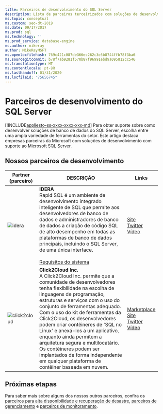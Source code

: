 ```yaml
---
title: Parceiros de desenvolvimento do SQL Server
description: Lista de parceiros terceirizados com soluções de desenvolvimento para o SQL Server.
ms.topic: conceptual
ms.custom: seo-dt-2019
ms.date: 09/17/2017
ms.prod: sql
ms.technology: ''
ms.prod_service: database-engine
ms.author: mikeray
author: MikeRayMSFT
ms.openlocfilehash: 769c421c087de366ec262c3e5b8744ffb78f3ba6
ms.sourcegitcommit: b78f7ab9281f570b87f96991ebd9a095812cc546
ms.translationtype: HT
ms.contentlocale: pt-BR
ms.lasthandoff: 01/31/2020
ms.locfileid: "75656745"
---
```

# <a name="sql-server-development-partners"></a>Parceiros de desenvolvimento do SQL Server
[!INCLUDE[appliesto-ss-xxxx-xxxx-xxx-md](../includes/appliesto-ss-xxxx-xxxx-xxx-md.md)]
Para obter suporte sobre como desenvolver soluções de banco de dados do SQL Server, escolha entre uma ampla variedade de ferramentas do setor.  Este artigo destaca empresas parceiras da Microsoft com soluções de desenvolvimento com suporte ao Microsoft SQL Server.

## <a name="our-development-partners"></a>Nossos parceiros de desenvolvimento

| Partner (parceiro) | DESCRIÇÃO | Links |
| --- | --- | --- |
|![idera][1] |**IDERA**<br>Rapid SQL é um ambiente de desenvolvimento integrado inteligente de SQL que permite aos desenvolvedores de banco de dados e administradores de banco de dados a criação de código SQL de alto desempenho em todas as plataformas de banco de dados principais, incluindo o SQL Server, de uma única interface.<br><br>[Requisitos do sistema][idera_requirements]|<!--[Marketplace][idera_marketplace]<br>-->[Site][idera_website]<br>[Twitter][idera_twitter]<br>[Vídeo][idera_youtube] |
|![click2cloud][2] |**Click2Cloud Inc.**<br>A Click2Cloud Inc. permite que a comunidade de desenvolvedores tenha flexibilidade na escolha de linguagens de programação, estruturas e serviços com o uso do conjunto de ferramentas adequado. Com o uso do kit de ferramentas da Click2Cloud, os desenvolvedores podem criar contêineres de 'SQL no Linux' e anexá-los a um aplicativo, enquanto ainda permitem a arquitetura segura e multilocatário. Os contêineres podem ser implantados de forma independente em qualquer plataforma de contêiner baseada em nuvem.|[Marketplace][click2cloud_marketplace]<br>[Site][click2cloud_website]<br>[Twitter][click2cloud_twitter]<br>[Vídeo][click2cloud_youtube] |

## <a name="next-steps"></a>Próximas etapas
Para saber mais sobre alguns dos nossos outros parceiros, confira os [parceiros para alta disponibilidade e recuperação de desastre][hadr_partners], [parceiros de gerenciamento][management_partners] e [parceiros de monitoramento][monitor_partners].

<!--Image references-->
[1]: ./media/partner-hadr-sql-server/idera-logo.png
[2]: ./media/partner-hadr-sql-server/click2cloud-logo.png

<!--Article links-->
[hadr_partners]: ./partner-hadr-sql-server.md
[management_partners]: ./partner-management-sql-server.md
[monitor_partners]: ./partner-monitor-sql-server.md

<!--Website links -->

[idera_website]:https://www.idera.com/rapid-sql-ide
[click2cloud_website]:https://www.click2cloud.com/
<!--Get Started Links-->

<!--Datasheet Links-->

<!--Marketplace Links -->

<!----Not available[idera_marketplace]:https://azure.microsoft.com/marketplace/ -->

[click2cloud_marketplace]:https://marketplace.visualstudio.com/items?itemName=Click2CloudInc.Click2CloudDockerExtensionforVisualStudio 

<!--Press links-->
<!--[idera_press]:-->

<!--YouTube links-->
[idera_youtube]:https://www.idera.com/resourcecentral/videos/rapid-sql-overview
[click2cloud_youtube]:https://www.youtube.com/channel/UCjVgly_5QMuNZQh2I2FkHQQ

<!--Twitter links-->
[idera_twitter]:https://twitter.com/Idera_Software
[click2cloud_twitter]:https://twitter.com/click2cloudinc 

<!--Supported Systems-->
[idera_requirements]:https://www.idera.com/rapid-sql-ide/systemrequirements
